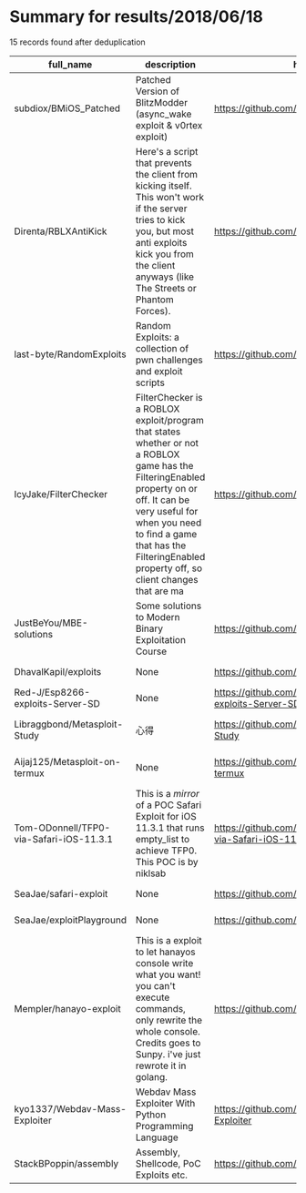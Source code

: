 
# Summary for results/2018/06/18
    
15 records found after deduplication

| full_name | description | html_url | matched_list | matched_count | pushed_at | size | stargazers_count | language | forks_count | vul_ids |
|-----------------------------------------|------------------------------------------------------------------------------------------------------------------------------------------------------------------------------------------------------------------------------------------------------------------|------------------------------------------------------------|----------------------------------|-----------------|---------------------------|--------|--------------------|-------------|---------------|-----------|
| subdiox/BMiOS_Patched | Patched Version of BlitzModder (async_wake exploit & v0rtex exploit) | https://github.com/subdiox/BMiOS_Patched | ['exploit'] | 1 | 2018-06-18 21:44:22+00:00 | 1352 | 1 | Objective-C | 0 | [] |
| Direnta/RBLXAntiKick | Here's a script that prevents the client from kicking itself. This won't work if the server tries to kick you, but most anti exploits kick you from the client anyways (like The Streets or Phantom Forces). | https://github.com/Direnta/RBLXAntiKick | ['exploit'] | 1 | 2018-06-18 11:16:36+00:00 | 9 | 1 | Lua | 1 | [] |
| last-byte/RandomExploits | Random Exploits: a collection of pwn challenges and exploit scripts | https://github.com/last-byte/RandomExploits | ['exploit'] | 1 | 2018-06-18 07:22:53+00:00 | 15 | 1 | Python | 0 | [] |
| IcyJake/FilterChecker | FilterChecker is a ROBLOX exploit/program that states whether or not a ROBLOX game has the FilteringEnabled property on or off. It can be very useful for when you need to find a game that has the FilteringEnabled property off, so client changes that are ma | https://github.com/IcyJake/FilterChecker | ['exploit'] | 1 | 2018-06-18 00:58:53+00:00 | 14198 | 0 | C++ | 1 | [] |
| JustBeYou/MBE-solutions | Some solutions to Modern Binary Exploitation Course | https://github.com/JustBeYou/MBE-solutions | ['exploit'] | 1 | 2018-06-18 11:44:02+00:00 | 31 | 0 | Python | 0 | [] |
| DhavalKapil/exploits | None | https://github.com/DhavalKapil/exploits | ['exploit'] | 1 | 2018-06-18 04:48:42+00:00 | 8 | 8 | Java | 1 | [] |
| Red-J/Esp8266-exploits-Server-SD | None | https://github.com/Red-J/Esp8266-exploits-Server-SD | ['exploit'] | 1 | 2018-06-18 19:55:46+00:00 | 3325 | 0 | JavaScript | 2 | [] |
| Libraggbond/Metasploit-Study | 心得 | https://github.com/Libraggbond/Metasploit-Study | ['metasploit module OR payload'] | 1 | 2018-06-18 04:13:32+00:00 | 12 | 0 | | 0 | [] |
| Aijaj125/Metasploit-on-termux | None | https://github.com/Aijaj125/Metasploit-on-termux | ['metasploit module OR payload'] | 1 | 2018-06-18 01:53:31+00:00 | 4 | 2 | Shell | 0 | [] |
| Tom-ODonnell/TFP0-via-Safari-iOS-11.3.1 | This is a *mirror* of a POC Safari Exploit for iOS 11.3.1 that runs empty_list to achieve TFP0. This POC is by niklsab | https://github.com/Tom-ODonnell/TFP0-via-Safari-iOS-11.3.1 | ['exploit'] | 1 | 2018-06-18 01:46:49+00:00 | 24 | 4 | JavaScript | 2 | [] |
| SeaJae/safari-exploit | None | https://github.com/SeaJae/safari-exploit | ['exploit'] | 1 | 2018-06-18 09:54:59+00:00 | 2416 | 4 | C | 0 | [] |
| SeaJae/exploitPlayground | None | https://github.com/SeaJae/exploitPlayground | ['exploit'] | 1 | 2018-06-18 10:33:43+00:00 | 8459 | 4 | C | 2 | [] |
| Mempler/hanayo-exploit | This is a exploit to let hanayos console write what you want! you can't execute commands, only rewrite the whole console. Credits goes to Sunpy. i've just rewrote it in golang. | https://github.com/Mempler/hanayo-exploit | ['exploit'] | 1 | 2018-06-18 13:56:24+00:00 | 4 | 1 | Go | 0 | [] |
| kyo1337/Webdav-Mass-Exploiter | Webdav Mass Exploiter With Python Programming Language | https://github.com/kyo1337/Webdav-Mass-Exploiter | ['exploit'] | 1 | 2018-06-18 17:03:13+00:00 | 4 | 6 | Python | 6 | [] |
| StackBPoppin/assembly | Assembly, Shellcode, PoC Exploits etc. | https://github.com/StackBPoppin/assembly | ['exploit', 'shellcode'] | 2 | 2018-06-18 19:09:12+00:00 | 0 | 0 | nan | 0 | [] |
